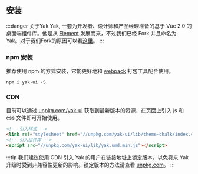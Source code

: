 ## 安装

:::danger 关于Yak
Yak, 一套为开发者、设计师和产品经理准备的基于 Vue 2.0 的桌面端组件库。他是从 [Element](https://github.com/ElemeFE/element) 发展而来，不过我们已经 Fork 并且命名为 Yak。对于我们Fork的原因可以看[这里](#/guide/about)。
:::

### npm 安装

推荐使用 npm 的方式安装，它能更好地和 [webpack](https://webpack.js.org/) 打包工具配合使用。

```shell
npm i yak-ui -S
```

### CDN

目前可以通过 [unpkg.com/yak-ui](https://unpkg.com/yak-ui/) 获取到最新版本的资源，在页面上引入 js 和 css 文件即可开始使用。

```html
<!-- 引入样式 -->
<link rel="stylesheet" href="//unpkg.com/yak-ui/lib/theme-chalk/index.css">
<!-- 引入组件库 -->
<script src="//unpkg.com/yak-ui/lib/yak.umd.min.js"></script>
```

:::tip
我们建议使用 CDN 引入 Yak 的用户在链接地址上锁定版本，以免将来 Yak 升级时受到非兼容性更新的影响。锁定版本的方法请查看 [unpkg.com](https://unpkg.com)。
:::
